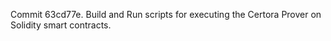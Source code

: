 Commit 63cd77e.                    Build and Run scripts for executing the Certora Prover on Solidity smart contracts.